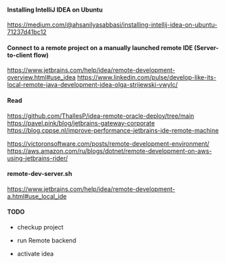 #### Installing IntelliJ IDEA on Ubuntu
https://medium.com/@ahsanilyasabbasi/installing-intellij-idea-on-ubuntu-71237d41bc12

#### Connect to a remote project on a manually launched remote IDE (Server-to-client flow)

https://www.jetbrains.com/help/idea/remote-development-overview.html#use_idea
https://www.linkedin.com/pulse/develop-like-its-local-remote-java-development-idea-olga-strijewski-vwylc/

#### Read 

https://github.com/ThallesP/idea-remote-oracle-deploy/tree/main
https://pavel.pink/blog/jetbrains-gateway-corporate
https://blog.cppse.nl/improve-performance-jetbrains-ide-remote-machine

https://victoronsoftware.com/posts/remote-development-environment/
https://aws.amazon.com/ru/blogs/dotnet/remote-development-on-aws-using-jetbrains-rider/

#### remote-dev-server.sh
https://www.jetbrains.com/help/idea/remote-development-a.html#use_local_ide

#### TODO
* checkup project
* run Remote backend

* activate idea

